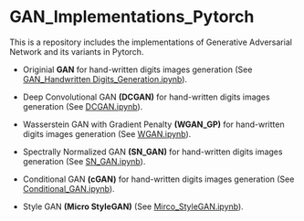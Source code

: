# GAN_Implementations_Pytorch
This is a repository includes the implementations of Generative Adversarial Network and its variants in Pytorch. 

  * Originial **GAN** for hand-written digits images generation (See [GAN_Handwritten Digits_Generation.ipynb](https://github.com/HaolinTang/GAN_Implementations_Pytorch-/blob/main/GAN_Handwritten%20Digits_Generation.ipynb)).
  
  * Deep Convolutional GAN **(DCGAN)** for hand-written digits images generation (See [DCGAN.ipynb](https://github.com/HaolinTang/GAN_Implementations_Pytorch-/blob/main/DCGAN.ipynb)).
  
  * Wasserstein GAN with Gradient Penalty **(WGAN_GP)** for hand-written digits images generation (See [WGAN.ipynb](https://github.com/HaolinTang/GAN_Implementations_Pytorch-/blob/main/WGAN_GP.ipynb)). 
  
  * Spectrally Normalized GAN **(SN_GAN)** for hand-written digits images generation (See [SN_GAN.ipynb](https://github.com/HaolinTang/GAN_Implementations_Pytorch-/blob/main/SN_GAN.ipynb)). 

  * Conditional GAN **(cGAN)** for hand-written digits images generation (See [Conditional_GAN.ipynb](https://github.com/HaolinTang/GAN_Implementations_Pytorch-/blob/main/Conditional_GAN.ipynb)). 
  
  * Style GAN **(Micro StyleGAN)** (See [Mirco_StyleGAN.ipynb](https://github.com/HaolinTang/GAN_Implementations_Pytorch-/blob/main/Micro_StyleGAN.ipynb)). 




